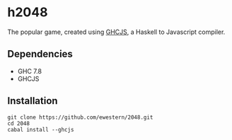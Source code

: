 # h2048 
The popular game, created using [GHCJS](https://github.com/ghcjs/ghcjs), a Haskell to Javascript compiler. 

## Dependencies
* GHC 7.8
* GHCJS

## Installation
```
git clone https://github.com/ewestern/2048.git
cd 2048 
cabal install --ghcjs
```

